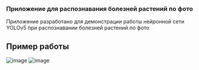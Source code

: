### Приложение для распознавания болезней растений по фото
Приложение разработано для демонстрации работы нейронной сети YOLOv5 при распознавании болезней растений по фото
## Пример работы
![image](https://github.com/sealisaa/plant-disease-detection/assets/49619174/818a56b5-d6e4-4d7d-9935-c8b812ea96f8)
![image](https://github.com/sealisaa/plant-disease-detection/assets/49619174/8ee32729-2d71-465d-afc2-1b0e10b4c669)
